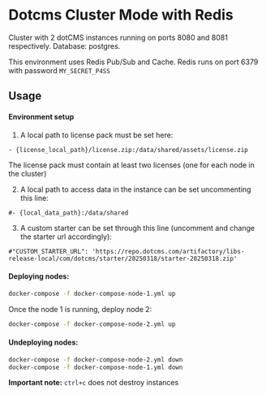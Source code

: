 # Dotcms Cluster Mode with Redis

Cluster with 2 dotCMS instances running on ports 8080 and 8081 respectively. Database: postgres.

This environment uses Redis Pub/Sub and Cache. Redis runs on port 6379 with password `MY_SECRET_P4SS`

## Usage

#### Environment setup

1. A local path to license pack must be set here:

```
- {license_local_path}/license.zip:/data/shared/assets/license.zip
```

The license pack must contain at least two licenses (one for each node in the cluster)

2. A local path to access data in the instance can be set uncommenting this line:

```
#- {local_data_path}:/data/shared
```

3. A custom starter can be set through this line (uncomment and change the starter url accordingly):

```
#"CUSTOM_STARTER_URL": 'https://repo.dotcms.com/artifactory/libs-release-local/com/dotcms/starter/20250318/starter-20250318.zip'
```

#### Deploying nodes:

```bash
docker-compose -f docker-compose-node-1.yml up

```

Once the node 1 is running, deploy node 2:

```bash
docker-compose -f docker-compose-node-2.yml up

```

#### Undeploying nodes:

```bash
docker-compose -f docker-compose-node-2.yml down
docker-compose -f docker-compose-node-1.yml down
```

**Important note:** `ctrl+c` does not destroy instances
